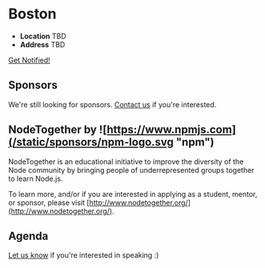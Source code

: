 # Boston

* **Location** TBD
* **Address** TBD

<a class="button" href="https://docs.google.com/a/linuxfoundation.org/forms/d/1scUV7sWixtEc3pG595Cv_-84xPxYeyJtjgi_pfFoWSg/viewform">Get Notified!</a>

## Sponsors

We're still looking for sponsors. <a href="mailto:tbenzies@linuxfoundation.org?subject=Node.js%20Live%20Sponsorship">Contact us</a> if you're interested.

## NodeTogether by ![https://www.npmjs.com](/static/sponsors/npm-logo.svg "npm")

NodeTogether is an educational initiative to improve the diversity of the Node community by bringing people of underrepresented groups together to learn Node.js.

To learn more, and/or if you are interested in applying as a student, mentor, or sponsor, please visit [http://www.nodetogether.org/](http://www.nodetogether.org/).

## Agenda

[Let us know](https://github.com/nodejs/live.nodejs.org#interested-in-speaking) 
if you're interested in speaking :)